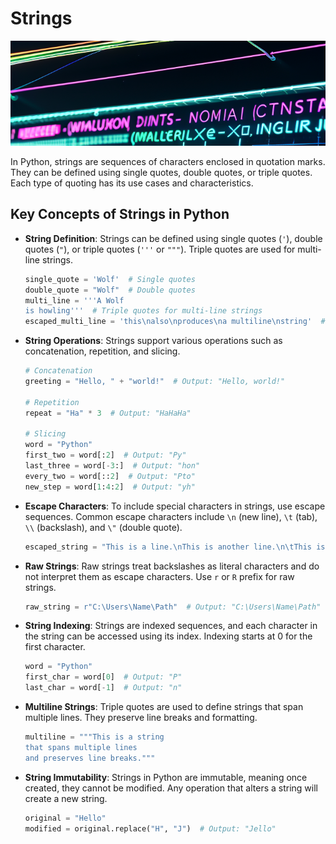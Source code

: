 # Strings

![Strings](../static/images/strings.png)

In Python, strings are sequences of characters enclosed in quotation marks. They can be defined using single quotes, double quotes, or triple quotes. Each type of quoting has its use cases and characteristics.

## Key Concepts of Strings in Python

- **String Definition**:
  Strings can be defined using single quotes (`'`), double quotes (`"`), or triple quotes (`'''` or `"""`). Triple quotes are used for multi-line strings.

  ```python
  single_quote = 'Wolf'  # Single quotes
  double_quote = "Wolf"  # Double quotes
  multi_line = '''A Wolf
  is howling'''  # Triple quotes for multi-line strings
  escaped_multi_line = 'this\nalso\nproduces\na multiline\nstring'  # Escape characters for new lines
  ```

- **String Operations**:
  Strings support various operations such as concatenation, repetition, and slicing.

  ```python
  # Concatenation
  greeting = "Hello, " + "world!"  # Output: "Hello, world!"

  # Repetition
  repeat = "Ha" * 3  # Output: "HaHaHa"

  # Slicing
  word = "Python"
  first_two = word[:2]  # Output: "Py"
  last_three = word[-3:]  # Output: "hon"
  every_two = word[::2]  # Output: "Pto"
  new_step = word[1:4:2]  # Output: "yh"

  ```

- **Escape Characters**:
  To include special characters in strings, use escape sequences. Common escape characters include `\n` (new line), `\t` (tab), `\\` (backslash), and `\"` (double quote).

  ```python
  escaped_string = "This is a line.\nThis is another line.\n\tThis is indented."  # Output: "This is a line.\nThis is another line.\n\tThis is indented."
  ```

- **Raw Strings**:
  Raw strings treat backslashes as literal characters and do not interpret them as escape characters. Use `r` or `R` prefix for raw strings.

  ```python
  raw_string = r"C:\Users\Name\Path"  # Output: "C:\Users\Name\Path"
  ```

- **String Indexing**:
  Strings are indexed sequences, and each character in the string can be accessed using its index. Indexing starts at 0 for the first character.

  ```python
  word = "Python"
  first_char = word[0]  # Output: "P"
  last_char = word[-1]  # Output: "n"
  ```

- **Multiline Strings**:
  Triple quotes are used to define strings that span multiple lines. They preserve line breaks and formatting.

  ```python
  multiline = """This is a string
  that spans multiple lines
  and preserves line breaks."""
  ```

- **String Immutability**:
  Strings in Python are immutable, meaning once created, they cannot be modified. Any operation that alters a string will create a new string.

  ```python
  original = "Hello"
  modified = original.replace("H", "J")  # Output: "Jello"
  ```

